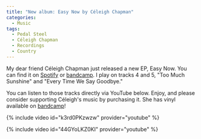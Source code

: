 ```yaml
---
title: "New album: Easy Now by Céleigh Chapman"
categories:
  - Music
tags:
  - Pedal Steel
  - Céleigh Chapman
  - Recordings
  - Country
---
```


My dear friend Céleigh Chapman just released a new EP, Easy Now. You can find it on [Spotify](https://open.spotify.com/album/4M1Zmyy3VffcR5n62y8zTw) or [bandcamp](https://celeighchapman.bandcamp.com/album/easy-now). I play on tracks 4 and 5, "Too Much Sunshine" and "Every Time We Say Goodbye."

You can listen to those tracks directly via YouTube below. Enjoy, and please consider supporting Céleigh's music by purchasing it. She has vinyl available on [bandcamp](https://celeighchapman.bandcamp.com/album/easy-now)!

{% include video id="k3rd0PKzwzw" provider="youtube" %}

{% include video id="44GYoLKZ0KI" provider="youtube" %}
